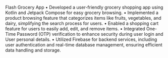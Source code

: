 Flash Grocery App
•	Developed a user-friendly grocery shopping app using Kotlin and Jetpack Compose for easy grocery browsing. 
•	Implemented a product browsing feature that categorizes items like fruits, vegetables, and dairy, simplifying the search process for users. 
•	Enabled a shopping cart feature for users to easily add, edit, and remove items. 
•	Integrated One-Time Password (OTP) verification to enhance security during user login and User personal details.
•	Utilized Firebase for backend services, including user authentication and real-time database management, ensuring efficient data handling and storage.
